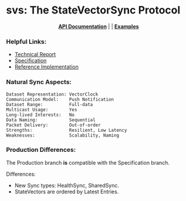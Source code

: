 # svs: The StateVectorSync Protocol

<div align="center">

[**API Documentation**](https://pkg.go.dev/github.com/justincpresley/ndn-sync/pkg/svs) | | [**Examples**](/examples/svs/README.md)

</div>


### Helpful Links:
* [Technical Report](https://named-data.net/wp-content/uploads/2021/07/ndn-0073-r2-SVS.pdf)
* [Specification](https://named-data.github.io/StateVectorSync/)
* [Reference Implementation](https://github.com/named-data/ndn-svs)


### Natural Sync Aspects:
```
Dataset Representation: VectorClock
Communication Model:    Push Notification
Dataset Range:          Full-data
Multicast Usage:        Yes
Long-lived Interests:   No
Data Naming:            Sequential
Packet Delivery:        Out-of-order
Strengths:              Resilient, Low Latency
Weaknesses:             Scalability, Naming
```


### Production Differences:
The Production branch **is** compatible with the Specification branch.

Differences:
* New Sync types: HealthSync, SharedSync.
* StateVectors are ordered by Latest Entries.
